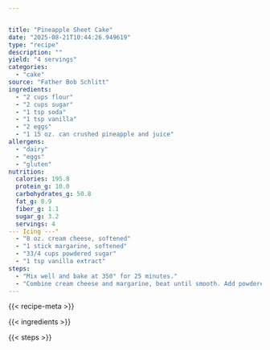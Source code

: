 ```yaml
---


title: "Pineapple Sheet Cake"
date: "2025-08-21T10:44:26.949619"
type: "recipe"
description: ""
yield: "4 servings"
categories:
  - "cake"
source: "Father Bob Schlitt"
ingredients:
  - "2 cups flour"
  - "2 cups sugar"
  - "1 tsp soda"
  - "1 tsp vanilla"
  - "2 eggs"
  - "1 15 oz. can crushed pineapple and juice"
allergens:
  - "dairy"
  - "eggs"
  - "gluten"
nutrition:
  calories: 195.8
  protein_g: 10.0
  carbohydrates_g: 50.8
  fat_g: 8.9
  fiber_g: 1.1
  sugar_g: 3.2
  servings: 4
--- Icing ---"
  - "8 oz. cream cheese, softened"
  - "1 stick margarine, softened"
  - "33/4 cups powdered sugar"
  - "1 tsp vanilla extract"
steps:
  - "Mix well and bake at 350° for 25 minutes."
  - "Combine cream cheese and margarine, beat until smooth. Add powdered sugar and vanilla, beat until light and fluffy. Spread on cooled cake."
---
```


{{< recipe-meta >}}

{{< ingredients >}}

{{< steps >}}

